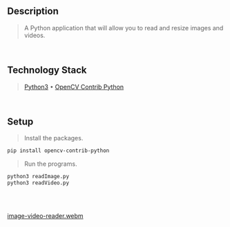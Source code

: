 ## Description
> A Python application that will allow you to read and resize images and videos.

<br />

## Technology Stack
> [Python3](https://docs.python.org/3.10/) • [OpenCV Contrib Python](https://pypi.org/project/opencv-contrib-python/)

<br />

## Setup
> Install the packages.
```bash
pip install opencv-contrib-python
```
> Run the programs.
```bash
python3 readImage.py
python3 readVideo.py
```

<br />

## 
[image-video-reader.webm](https://user-images.githubusercontent.com/69438999/202873086-4b0cdbf3-b161-4465-986e-ab9600d021c3.webm)
